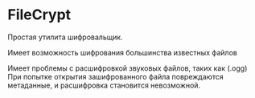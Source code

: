 # FileCrypt

Простая утилита шифровальщик.

Имеет возможность шифрования большинства известных файлов

Имеет проблемы с расшифровкой звуковых файлов, таких как (.ogg) При попытке открытия зашифрованного файла повреждаются метаданные, и расшифровка становится невозможной.
